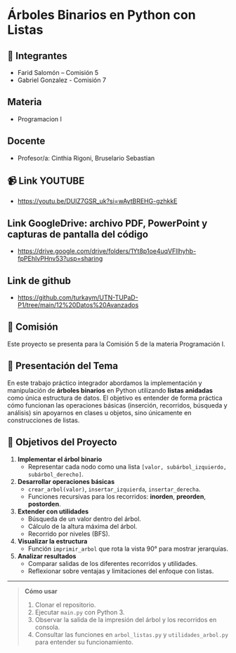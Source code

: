 # Árboles Binarios en Python con Listas

## 👥 Integrantes
- Farid Salomón – Comisión 5 
- Gabriel Gonzalez - Comisión 7

## Materia
- Programacion I

## Docente
- Profesor/a: Cinthia Rigoni, Bruselario Sebastian

## 📹 Link YOUTUBE
- https://youtu.be/DUlZ7GSR_uk?si=wAytBREHG-gzhkkE

## Link GoogleDrive: archivo PDF, PowerPoint y capturas de pantalla del código
- https://drive.google.com/drive/folders/1Yt8p1oe4uqVFllhyhb-fpPEhIvPHnv53?usp=sharing

## Link de github
- https://github.com/turkaym/UTN-TUPaD-P1/tree/main/12%20Datos%20Avanzados

## 🏫 Comisión
Este proyecto se presenta para la Comisión 5 de la materia Programación I.

## 📘 Presentación del Tema
En este trabajo práctico integrador abordamos la implementación y manipulación de **árboles binarios** en Python utilizando **listas anidadas** como única estructura de datos. El objetivo es entender de forma práctica cómo funcionan las operaciones básicas (inserción, recorridos, búsqueda y análisis) sin apoyarnos en clases u objetos, sino únicamente en construcciones de listas.

## 🎯 Objetivos del Proyecto
1. **Implementar el árbol binario**  
   - Representar cada nodo como una lista `[valor, subárbol_izquierdo, subárbol_derecho]`.  
2. **Desarrollar operaciones básicas**  
   - `crear_arbol(valor)`, `insertar_izquierda`, `insertar_derecha`.  
   - Funciones recursivas para los recorridos: **inorden**, **preorden**, **postorden**.  
3. **Extender con utilidades**  
   - Búsqueda de un valor dentro del árbol.  
   - Cálculo de la altura máxima del árbol.  
   - Recorrido por niveles (BFS).  
4. **Visualizar la estructura**  
   - Función `imprimir_arbol` que rota la vista 90° para mostrar jerarquías.  
5. **Analizar resultados**  
   - Comparar salidas de los diferentes recorridos y utilidades.  
   - Reflexionar sobre ventajas y limitaciones del enfoque con listas.

---

> **Cómo usar**  
> 1. Clonar el repositorio.  
> 2. Ejecutar `main.py` con Python 3.  
> 3. Observar la salida de la impresión del árbol y los recorridos en consola.  
> 4. Consultar las funciones en `arbol_listas.py` y `utilidades_arbol.py` para entender su funcionamiento.

